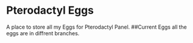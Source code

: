 # Pterodactyl Eggs
A place to store all my Eggs for Pterodactyl Panel.
##Current Eggs
all the eggs are in diffrent branches.

